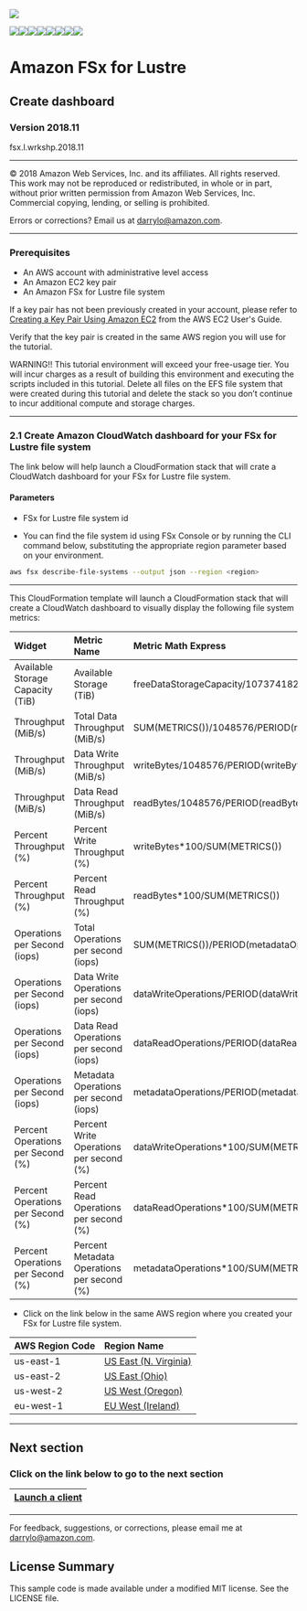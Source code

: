 ![](https://s3.amazonaws.com/aws-us-east-1/tutorial/AWS_logo_PMS_300x180.png)

![](https://s3.amazonaws.com/aws-us-east-1/tutorial/100x100_benefit_available.png)![](https://s3.amazonaws.com/aws-us-east-1/tutorial/100x100_benefit_ingergration.png)![](https://s3.amazonaws.com/aws-us-east-1/tutorial/100x100_benefit_ecryption-lock.png)![](https://s3.amazonaws.com/aws-us-east-1/tutorial/100x100_benefit_fully-managed.png)![](https://s3.amazonaws.com/aws-us-east-1/tutorial/100x100_benefit_lowcost-affordable.png)![](https://s3.amazonaws.com/aws-us-east-1/tutorial/100x100_benefit_performance.png)![](https://s3.amazonaws.com/aws-us-east-1/tutorial/100x100_benefit_scalable.png)![](https://s3.amazonaws.com/aws-us-east-1/tutorial/100x100_benefit_storage.png)

# **Amazon FSx for Lustre**

## Create dashboard

### Version 2018.11

fsx.l.wrkshp.2018.11

---

© 2018 Amazon Web Services, Inc. and its affiliates. All rights reserved. This work may not be  reproduced or redistributed, in whole or in part, without prior written permission from Amazon Web Services, Inc. Commercial copying, lending, or selling is prohibited.

Errors or corrections? Email us at [darrylo@amazon.com](mailto:darrylo@amazon.com).

---
### Prerequisites

* An AWS account with administrative level access
* An Amazon EC2 key pair
* An Amazon FSx for Lustre file system

If a key pair has not been previously created in your account, please refer to [Creating a Key Pair Using Amazon EC2](http://docs.aws.amazon.com/AWSEC2/latest/UserGuide/ec2-key-pairs.html#having-ec2-create-your-key-pair) from the AWS EC2 User's Guide.  

Verify that the key pair is created in the same AWS region you will use for the tutorial.

WARNING!! This tutorial environment will exceed your free-usage tier. You will incur charges as a result of building this environment and executing the scripts included in this tutorial. Delete all files on the EFS file system that were created during this tutorial and delete the  stack so you don’t continue to incur additional compute and storage charges.

---
### 2.1 Create Amazon CloudWatch dashboard for your FSx for Lustre file system

The link below will help launch a CloudFormation stack that will crate a CloudWatch dashboard for your FSx for Lustre file system.

#### Parameters

- FSx for Lustre file system id

- You can find the file system id using FSx Console or by running the CLI command below, substituting the appropriate region parameter based on your environment.

```sh
aws fsx describe-file-systems --output json --region <region>
```

---

This CloudFormation template will launch a CloudFormation stack that will create a CloudWatch dashboard to visually display the following file system metrics:

| Widget | Metric Name | Metric Math Express |
| :--- | :--- | :--- |
| Available Storage Capacity (TiB)| Available Storage (TiB) | freeDataStorageCapacity/1073741824 |
| Throughput (MiB/s) | Total Data Throughput (MiB/s) | SUM(METRICS())/1048576/PERIOD(readBytes) |
| Throughput (MiB/s) | Data Write Throughput (MiB/s) | writeBytes/1048576/PERIOD(writeBytes) |
| Throughput (MiB/s) | Data Read Throughput (MiB/s) | readBytes/1048576/PERIOD(readBytes) |
| Percent Throughput (%) | Percent Write Throughput (%) | writeBytes*100/SUM(METRICS()) |
| Percent Throughput (%) | Percent Read Throughput (%)  | readBytes*100/SUM(METRICS()) |
| Operations per Second (iops) | Total Operations per second (iops) | SUM(METRICS())/PERIOD(metadataOperations) |
| Operations per Second (iops) | Data Write Operations per second (iops) | dataWriteOperations/PERIOD(dataWriteOperations) |
| Operations per Second (iops) | Data Read Operations per second (iops) | dataReadOperations/PERIOD(dataReadOperations) |
| Operations per Second (iops) | Metadata Operations per second (iops) | metadataOperations/PERIOD(metadataOperations) |
| Percent Operations per Second (%) | Percent Write Operations per second (%) | dataWriteOperations*100/SUM(METRICS()) |
| Percent Operations per Second (%) | Percent Read Operations per second (%) | dataReadOperations*100/SUM(METRICS()) |
| Percent Operations per Second (%) | Percent Metadata Operations per second (%) | metadataOperations*100/SUM(METRICS()) |

- Click on the link below in the same AWS region where you created your FSx for Lustre file system. 

| AWS Region Code | Region Name |
| :--- | :--- 
| us-east-1 | [US East (N. Virginia)](https://console.aws.amazon.com/cloudformation/home?region=us-east-1#/stacks/new?stackName=fsx-lustre-workshop-dashboard&templateURL=https://s3.amazonaws.com/aws-us-east-1/fsx-workshop/lustre/current/templates/FSx_CW_Dashboard.yaml) |
| us-east-2 | [US East (Ohio)](https://console.aws.amazon.com/cloudformation/home?region=us-east-2#/stacks/new?stackName=fsx-lustre-workshop-dashboard&templateURL=https://s3.amazonaws.com/aws-us-east-1/fsx-workshop/lustre/current/templates/FSx_CW_Dashboard.yaml) |
| us-west-2 | [US West (Oregon)](https://console.aws.amazon.com/cloudformation/home?region=us-west-2#/stacks/new?stackName=fsx-lustre-workshop-dashboard&templateURL=https://s3.amazonaws.com/aws-us-east-1/fsx-workshop/lustre/current/templates/FSx_CW_Dashboard.yaml) |
| eu-west-1 | [EU West (Ireland)](https://console.aws.amazon.com/cloudformation/home?region=eu-west-1#/stacks/new?stackName=fsx-lustre-workshop-dashboard&templateURL=https://s3.amazonaws.com/aws-us-east-1/fsx-workshop/lustre/current/templates/FSx_CW_Dashboard.yaml) |

---
## Next section
### Click on the link below to go to the next section

| [**Launch a client**](../3-launch-client) |
| :---
---

For feedback, suggestions, or corrections, please email me at [darrylo@amazon.com](mailto:darrylo@amazon.com).

## License Summary

This sample code is made available under a modified MIT license. See the LICENSE file.

